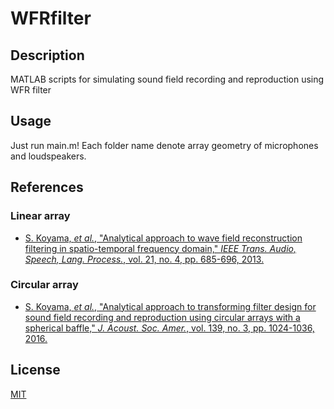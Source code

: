 WFRfilter
==
## Description
MATLAB scripts for simulating sound field recording and reproduction using WFR filter

## Usage
Just run main.m! Each folder name denote array geometry of microphones and loudspeakers.

## References

### Linear array
- [S. Koyama, *et al.*, "Analytical approach to wave field reconstruction filtering in spatio-temporal frequency domain," *IEEE Trans. Audio, Speech, Lang. Process.*, vol. 21, no. 4, pp. 685-696, 2013.](http://dx.doi.org/10.1109/TASL.2012.2229985)

### Circular array
- [S. Koyama, *et al.*, "Analytical approach to transforming filter design for sound field recording and reproduction using circular arrays with a spherical baffle," *J. Acoust. Soc. Amer.*, vol. 139, no. 3, pp. 1024-1036, 2016.](http://dx.doi.org/10.1121/1.4942590)

## License
[MIT](https://github.com/sh01k/WFRfilter/blob/master/LICENSE)
